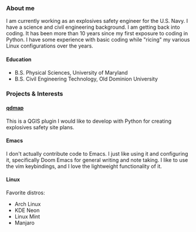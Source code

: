 ### About me

I am currently working as an explosives safety engineer for the U.S. Navy.  I have a science and civil engineering background.  I am getting back into coding.  It has been more than 10 years since my first exposure to coding in Python.  I have some experience with basic coding while "ricing" my various Linux configurations over the years.  
#### Education

- B.S. Physical Sciences, University of Maryland 
- B.S. Civil Engineering Technology, Old Dominion University

### Projects & Interests

#### [qdmap](https://josh-spatial.github.io/qdmap/)

This is a QGIS plugin I would like to develop with Python for creating explosives safety site plans.

#### Emacs 

I don't actually contribute code to Emacs.  I just like using it and configuring it, specifically Doom Emacs for general writing and note taking.  I like to use the vim keybindings, and I love the lightweight functionality of it.

#### Linux
Favorite distros:
- Arch Linux
- KDE Neon
- Linux Mint
- Manjaro

